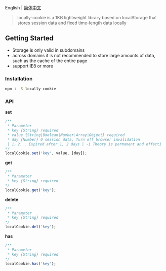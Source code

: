 
English | [简体中文](https://github.com/Xing-Chuan/locally-cookie/blob/master/README.zh-CN.md)

> locally-cookie is a 1KB lightweight library based on localStorage that stores session data and fixed time-length data locally

## Getting Started

- Storage is only valid in subdomains
- across domains it is not recommended to store large amounts of data, such as the cache of the entire page 
- support IE8 or more

### Installation

```bash
npm i -S locally-cookie
```

### API

**set**

```js
/**
 * Parameter
 * key {String} required
 * value {String|Boolean|Number|Array|Object} required
 * day {Number} 0 session data, Turn off browser invalidation
 | 1，2... Expired after 1, 2 days | -1 Theory is permanent and effective, optional, default 0
*/
localCookie.set('key', value, [day]);
```

**get**

```js
/**
 * Parameter
 * key {String} required
*/
localCookie.get('key');
```

**delete**

```js
/**
 * Parameter
 * key {String} required
*/
localCookie.del('key');
```

**has**

```js
/**
 * Parameter
 * key {String} required
*/
localCookie.has('key');
```
